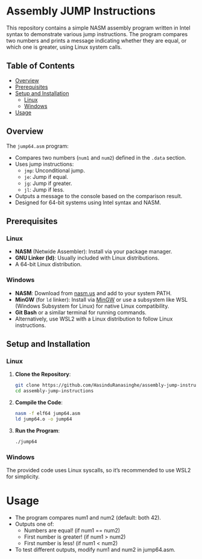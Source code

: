# Assembly JUMP Instructions
This repository contains a simple NASM assembly program written in Intel syntax to demonstrate various jump instructions. The program compares two numbers and prints a message indicating whether they are equal, or which one is greater, using Linux system calls. 

## Table of Contents
- [Overview](#overview)
- [Prerequisites](#prerequisites)
- [Setup and Installation](#setup-and-installation)
  - [Linux](#linux)
  - [Windows](#windows)
- [Usage](#usage)

## Overview
The `jump64.asm` program:
- Compares two numbers (`num1` and `num2`) defined in the `.data` section.
- Uses jump instructions:
  - `jmp`: Unconditional jump.
  - `je`: Jump if equal.
  - `jg`: Jump if greater.
  - `jl`: Jump if less.
- Outputs a message to the console based on the comparison result.
- Designed for 64-bit systems using Intel syntax and NASM.

## Prerequisites
### Linux
- **NASM** (Netwide Assembler): Install via your package manager.
- **GNU Linker (ld)**: Usually included with Linux distributions.
- A 64-bit Linux distribution.

### Windows
- **NASM**: Download from [nasm.us](https://www.nasm.us/) and add to your system PATH.
- **MinGW** (for `ld` linker): Install via [MinGW](http://www.mingw.org/) or use a subsystem like WSL (Windows Subsystem for Linux) for native Linux compatibility.
- **Git Bash** or a similar terminal for running commands.
- Alternatively, use WSL2 with a Linux distribution to follow Linux instructions.

## Setup and Installation

### Linux
1. **Clone the Repository**:
   ```bash
   git clone https://github.com/HasinduRanasinghe/assembly-jump-instructions.git
   cd assembly-jump-instructions
   ```
2. **Compile the Code**:
   ```bash
   nasm -f elf64 jump64.asm
   ld jump64.o -o jump64
   ```
3. **Run the Program**:
   ```bash
   ./jump64
   ```
### Windows
The provided code uses Linux syscalls, so it’s recommended to use WSL2 for simplicity.

# Usage
- The program compares num1 and num2 (default: both 42).
- Outputs one of:
  - Numbers are equal! (if num1 == num2)
  - First number is greater! (if num1 > num2)
  - First number is less! (if num1 < num2)
- To test different outputs, modify num1 and num2 in jump64.asm.
